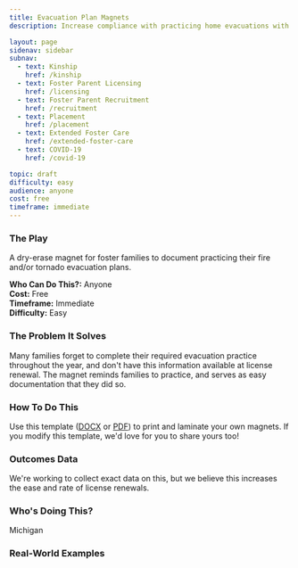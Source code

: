 ```yaml
---
title: Evacuation Plan Magnets
description: Increase compliance with practicing home evacuations with a simple magnet.

layout: page
sidenav: sidebar
subnav:
  - text: Kinship
    href: /kinship
  - text: Foster Parent Licensing
    href: /licensing
  - text: Foster Parent Recruitment
    href: /recruitment
  - text: Placement
    href: /placement
  - text: Extended Foster Care
    href: /extended-foster-care
  - text: COVID-19
    href: /covid-19

topic: draft
difficulty: easy
audience: anyone
cost: free
timeframe: immediate
---
```



### The Play

A dry-erase magnet for foster families to document practicing their fire and/or tornado evacuation plans.

**Who Can Do This?:**
Anyone<br />
**Cost:**
Free<br />
**Timeframe:**
Immediate<br />
**Difficulty:**
Easy<br />

### The Problem It Solves

Many families forget to complete their required evacuation practice throughout the year, and don't have this information available at license renewal. The magnet reminds families to practice, and serves as easy documentation that they did so.

### How To Do This

Use this template ([DOCX](/assets/Emergency%20Fridge%20Decoration.docx) or [PDF](/assets/Emergency%20Fridge%20Decoration.pdf)) to print and laminate your own magnets. If you modify this template, we'd love for you to share yours too!


### Outcomes Data

We're working to collect exact data on this, but we believe this increases the ease and rate of license renewals.

### Who's Doing This?

Michigan

### Real-World Examples